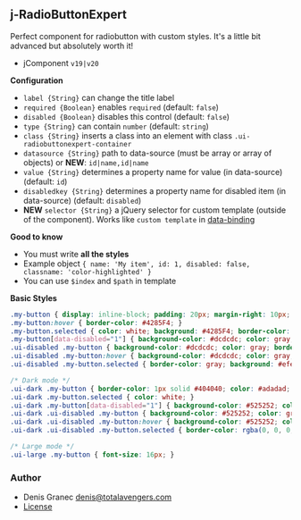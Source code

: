 ## j-RadioButtonExpert

Perfect component for radiobutton with custom styles. It's a little bit advanced but absolutely worth it!

- jComponent `v19|v20`

__Configuration__

- `label {String}` can change the title label
- `required {Boolean}` enables `required` (default: `false`)
- `disabled {Boolean}` disables this control (default: `false`)
- `type {String}` can contain `number` (default: `string`)
- `class {String}` inserts a class into an element with class `.ui-radiobuttonexpert-container`
- `datasource {String}` path to data-source (must be array or array of objects) or __NEW__: `id|name,id|name`
- `value {String}` determines a property name for value (in data-source) (default: `id`)
- `disabledkey {String}` determines a property name for disabled item (in data-source) (default: `disabled`)
- __NEW__ `selector {String}` a jQuery selector for custom template (outside of the component). Works like `custom template` in [data-binding](https://wiki.totaljs.com/jcomponent/08-data-binding/)

__Good to know__

- You must write **all the styles**
- Example object `{ name: 'My item', id: 1, disabled: false, classname: 'color-highlighted' }`
- You can use `$index` and `$path` in template

__Basic Styles__

```css
.my-button { display: inline-block; padding: 20px; margin-right: 10px; border: 1px solid gray; cursor: pointer; border-radius: 2px; }
.my-button:hover { border-color: #4285F4; }
.my-button.selected { color: white; background: #4285F4; border-color: rgba(0, 0, 0, 0.2); }
.my-button[data-disabled="1"] { background-color: #dcdcdc; color: gray; border-color: #dcdcdc; cursor: not-allowed;}
.ui-disabled .my-button { background-color: #dcdcdc; color: gray; border-color: #dcdcdc; cursor: not-allowed; }
.ui-disabled .my-button:hover { background-color: #dcdcdc; color: gray; border-color: #dcdcdc; }
.ui-disabled .my-button.selected { border-color: gray; background: #efefef; color: #5a5a5a; }

/* Dark mode */
.ui-dark .my-button { border-color: 1px solid #404040; color: #adadad; }
.ui-dark .my-button.selected { color: white; }
.ui-dark .my-button[data-disabled="1"] { background-color: #525252; color: gray; border-color: #525252; }
.ui-dark .ui-disabled .my-button { background-color: #525252; color: gray; border-color: #525252; }
.ui-dark .ui-disabled .my-button:hover { background-color: #525252; color: gray; border-color: #525252; }
.ui-dark .ui-disabled .my-button.selected { border-color: rgba(0, 0, 0, 0.2); background: #969696; color: #ffffff; }

/* Large mode */
.ui-large .my-button { font-size: 16px; }
```

### Author

- Denis Granec <denis@totalavengers.com>
- [License](https://www.totaljs.com/license/)
